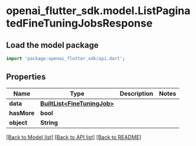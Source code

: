 # openai_flutter_sdk.model.ListPaginatedFineTuningJobsResponse

## Load the model package
```dart
import 'package:openai_flutter_sdk/api.dart';
```

## Properties
Name | Type | Description | Notes
------------ | ------------- | ------------- | -------------
**data** | [**BuiltList&lt;FineTuningJob&gt;**](FineTuningJob.md) |  | 
**hasMore** | **bool** |  | 
**object** | **String** |  | 

[[Back to Model list]](../README.md#documentation-for-models) [[Back to API list]](../README.md#documentation-for-api-endpoints) [[Back to README]](../README.md)


